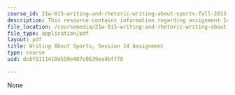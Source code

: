```yaml
---
course_id: 21w-015-writing-and-rhetoric-writing-about-sports-fall-2013
description: This resource contains information regarding assignment 14.
file_location: /coursemedia/21w-015-writing-and-rhetoric-writing-about-sports-fall-2013/dc6f5111410d559e487c0639ea4bff70_MIT21W_015F13_Assignment14.pdf
file_type: application/pdf
layout: pdf
title: Writing About Sports, Session 14 Assignment
type: course
uid: dc6f5111410d559e487c0639ea4bff70

---
```

None